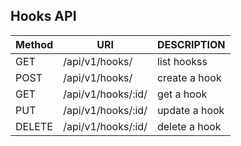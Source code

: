 ## Hooks API

| Method   | URI                | DESCRIPTION       |
| - | - | - |
| GET      | /api/v1/hooks/     | list hookss       |
| POST	   | /api/v1/hooks/     | create a hook     |
| GET      | /api/v1/hooks/:id/ | get a hook        |
| PUT      | /api/v1/hooks/:id/ | update a hook     |
| DELETE   | /api/v1/hooks/:id/ | delete a hook     |